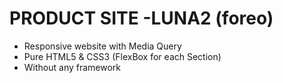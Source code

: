 # PRODUCT SITE -LUNA2 (foreo)
- Responsive website with Media Query
- Pure HTML5 & CSS3 (FlexBox for each Section)
- Without any framework
